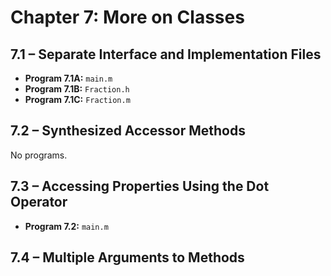 # Chapter 7: More on Classes

## 7.1 – Separate Interface and Implementation Files

- **Program 7.1A:** `main.m`
- **Program 7.1B:** `Fraction.h`
- **Program 7.1C:** `Fraction.m`

## 7.2 – Synthesized Accessor Methods

No programs.

## 7.3 – Accessing Properties Using the Dot Operator

- **Program 7.2:** `main.m`

## 7.4 – Multiple Arguments to Methods

